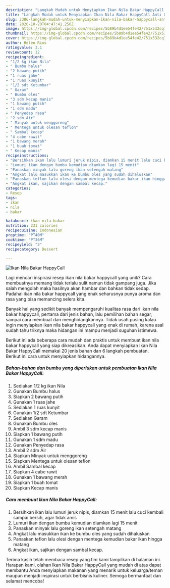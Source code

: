 ```yaml
---
description: "Langkah Mudah untuk Menyiapkan Ikan Nila Bakar HappyCall Anti Gagal"
title: "Langkah Mudah untuk Menyiapkan Ikan Nila Bakar HappyCall Anti Gagal"
slug: 2386-langkah-mudah-untuk-menyiapkan-ikan-nila-bakar-happycall-anti-gagal
date: 2020-10-20T04:47:41.256Z
image: https://img-global.cpcdn.com/recipes/5b89b4d1ee54fe42/751x532cq70/ikan-nila-bakar-happycall-foto-resep-utama.jpg
thumbnail: https://img-global.cpcdn.com/recipes/5b89b4d1ee54fe42/751x532cq70/ikan-nila-bakar-happycall-foto-resep-utama.jpg
cover: https://img-global.cpcdn.com/recipes/5b89b4d1ee54fe42/751x532cq70/ikan-nila-bakar-happycall-foto-resep-utama.jpg
author: Helen Rios
ratingvalue: 3.1
reviewcount: 12
recipeingredient:
- "1/2 kg ikan Nila"
- " Bumbu halus"
- "2 bawang putih"
- "1 ruas jahe"
- "1 ruas kunyit"
- "1/2 sdt Ketumbar"
- " Garam"
- " Bumbu oles"
- "3 sdm kecap manis"
- "1 bawang putih"
- "1 sdm madu"
- " Penyedap rasa"
- "2 sdm Air"
- " Minyak untuk menggoreng"
- " Mentega untuk olesan teflon"
- " Sambal kecap"
- "4 cabe rawit"
- "1 bawang merah"
- "1 buah tomat"
- " Kecap manis"
recipeinstructions:
- "Bersihkan ikan lalu lumuri jeruk nipis, diamkan 15 menit lalu cuci kembali sampai bersih, agar tidak amis"
- "Lumuri ikan dengan bumbu kemudian diamkan lagi 15 menit"
- "Panaskan minyak lalu goreng ikan setengah matang"
- "Angkat lalu masukkan ikan ke bumbu oles yang sudah dihaluskan"
- "Panaskan teflon lalu olesi dengan mentega kemudian bakar ikan hingga matang"
- "Angkat ikan, sajikan dengan sambal kecap."
categories:
- Resep
tags:
- ikan
- nila
- bakar

katakunci: ikan nila bakar 
nutrition: 231 calories
recipecuisine: Indonesian
preptime: "PT40M"
cooktime: "PT36M"
recipeyield: "3"
recipecategory: Dessert

---
```



![Ikan Nila Bakar HappyCall](https://img-global.cpcdn.com/recipes/5b89b4d1ee54fe42/751x532cq70/ikan-nila-bakar-happycall-foto-resep-utama.jpg)

Lagi mencari inspirasi resep ikan nila bakar happycall yang unik? Cara membuatnya memang tidak terlalu sulit namun tidak gampang juga. Jika salah mengolah maka hasilnya akan hambar dan bahkan tidak sedap. Padahal ikan nila bakar happycall yang enak seharusnya punya aroma dan rasa yang bisa memancing selera kita.

Banyak hal yang sedikit banyak mempengaruhi kualitas rasa dari ikan nila bakar happycall, pertama dari jenis bahan, lalu pemilihan bahan segar, sampai cara membuat dan menghidangkannya. Tidak usah pusing kalau ingin menyiapkan ikan nila bakar happycall yang enak di rumah, karena asal sudah tahu triknya maka hidangan ini mampu menjadi suguhan istimewa.




Berikut ini ada beberapa cara mudah dan praktis untuk membuat ikan nila bakar happycall yang siap dikreasikan. Anda dapat menyiapkan Ikan Nila Bakar HappyCall memakai 20 jenis bahan dan 6 langkah pembuatan. Berikut ini cara untuk menyiapkan hidangannya.

<!--inarticleads1-->

##### Bahan-bahan dan bumbu yang diperlukan untuk pembuatan Ikan Nila Bakar HappyCall:

1. Sediakan 1/2 kg ikan Nila
1. Gunakan  Bumbu halus
1. Siapkan 2 bawang putih
1. Gunakan 1 ruas jahe
1. Sediakan 1 ruas kunyit
1. Gunakan 1/2 sdt Ketumbar
1. Sediakan  Garam
1. Gunakan  Bumbu oles
1. Ambil 3 sdm kecap manis
1. Siapkan 1 bawang putih
1. Gunakan 1 sdm madu
1. Gunakan  Penyedap rasa
1. Ambil 2 sdm Air
1. Siapkan  Minyak untuk menggoreng
1. Siapkan  Mentega untuk olesan teflon
1. Ambil  Sambal kecap
1. Siapkan 4 cabe rawit
1. Gunakan 1 bawang merah
1. Siapkan 1 buah tomat
1. Siapkan  Kecap manis




<!--inarticleads2-->

##### Cara membuat Ikan Nila Bakar HappyCall:

1. Bersihkan ikan lalu lumuri jeruk nipis, diamkan 15 menit lalu cuci kembali sampai bersih, agar tidak amis
1. Lumuri ikan dengan bumbu kemudian diamkan lagi 15 menit
1. Panaskan minyak lalu goreng ikan setengah matang
1. Angkat lalu masukkan ikan ke bumbu oles yang sudah dihaluskan
1. Panaskan teflon lalu olesi dengan mentega kemudian bakar ikan hingga matang
1. Angkat ikan, sajikan dengan sambal kecap.




Terima kasih telah membaca resep yang tim kami tampilkan di halaman ini. Harapan kami, olahan Ikan Nila Bakar HappyCall yang mudah di atas dapat membantu Anda menyiapkan makanan yang menarik untuk keluarga/teman maupun menjadi inspirasi untuk berbisnis kuliner. Semoga bermanfaat dan selamat mencoba!
